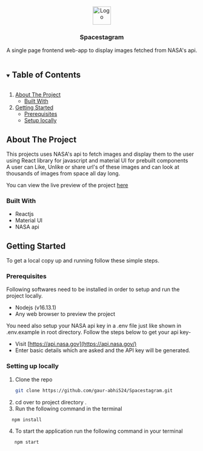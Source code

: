
<!-- PROJECT LOGO -->
<br />
<p align="center">
  <a href="https://github.com/gaur-abhi524/Codeforces-calendar-generator/">
    <img src="/public/favicon.ico" alt="Logo" width="48" height="48">
  </a>

  <h3 align="center">Spacestagram</h3>

  <p align="center">
   A single page frontend web-app to display images fetched from NASA's api.
    <br />
</p>



<!-- TABLE OF CONTENTS -->
<details open="open">
  <summary><h2 style="display: inline-block">Table of Contents</h2></summary>
  <ol>
    <li>
      <a href="#about-the-project">About The Project</a>
      <ul>
        <li><a href="#built-with">Built With</a></li>
      </ul>
    </li>
    <li>
      <a href="#getting-started">Getting Started</a>
      <ul>
        <li><a href="#prerequisites">Prerequisites</a></li>
        <li><a href="#installation">Setup locally</a></li>
      </ul>
    </li>
  </ol>
</details>



<!-- ABOUT THE PROJECT -->
## About The Project

This projects uses NASA's api to fetch images and display them to the user using React library for javascript and material UI for prebuilt components<br/>
A user can Like, Unlike or share url's of these images and can look at thousands of images from space all day long.

You can view the live preview of the project <a href="https://spacestagram-gaurabhi.netlify.app/" target="_blank">here</a>

### Built With
   <ul>
     <li>Reactjs</li>
     <li>Material UI</li>
     <li>NASA api</li>
    </ul>

<!-- GETTING STARTED -->
## Getting Started

To get a local copy up and running follow these simple steps.

### Prerequisites

Following softwares need to be installed in order to setup and run the project locally.
* Nodejs (v16.13.1)
* Any web browser to preview the project

You need also setup your NASA api key in a .env file just like shown in .env.example in root directory.
Follow the steps below to get your api key-
* Visit  [https://api.nasa.gov](https://api.nasa.gov/)
* Enter basic details which are asked and the API key will be generated.
### Setting up locally

1. Clone the repo
   ```sh
   git clone https://github.com/gaur-abhi524/Spacestagram.git
   ```
2. cd over to project directory .
3. Run the following command in the terminal
 ```sh
   npm install
   ```
4. To start the application run the following command in your terminal
```sh
   npm start
   ```
